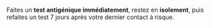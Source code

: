 Faites un **test antigénique immédiatement**, restez en **isolement**, puis refaites un test 7 jours après votre dernier contact à risque.